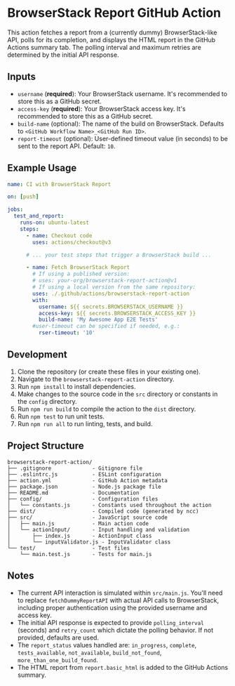 # BrowserStack Report GitHub Action

This action fetches a report from a (currently dummy) BrowserStack-like API, polls for its completion, and displays the HTML report in the GitHub Actions summary tab.
The polling interval and maximum retries are determined by the initial API response.

## Inputs

-   `username` (**required**): Your BrowserStack username.
    It's recommended to store this as a GitHub secret.
-   `access-key` (**required**): Your BrowserStack access key.
    It's recommended to store this as a GitHub secret.
-   `build-name` (optional): The name of the build on BrowserStack.
    Defaults to `<GitHub Workflow Name>_<GitHub Run ID>`.
-   `report-timeout` (optional): User-defined timeout value (in seconds) to be sent to the report API.
    Default: `10`.

## Example Usage

```yaml
name: CI with BrowserStack Report

on: [push]

jobs:
  test_and_report:
    runs-on: ubuntu-latest
    steps:
      - name: Checkout code
        uses: actions/checkout@v3

      # ... your test steps that trigger a BrowserStack build ...

      - name: Fetch BrowserStack Report
        # If using a published version:
        # uses: your-org/browserstack-report-action@v1 
        # If using a local version from the same repository:
        uses: ./.github/actions/browserstack-report-action
        with:
          username: ${{ secrets.BROWSERSTACK_USERNAME }}
          access-key: ${{ secrets.BROWSERSTACK_ACCESS_KEY }}
          build-name: 'My Awesome App E2E Tests'
        #user-timeout can be specified if needed, e.g.:
          rser-timeout: '10'
```

## Development

1. Clone the repository (or create these files in your existing one).
2. Navigate to the `browserstack-report-action` directory.
3. Run `npm install` to install dependencies.
4. Make changes to the source code in the `src` directory or constants in the `config` directory.
5. Run `npm run build` to compile the action to the `dist` directory.
6. Run `npm test` to run unit tests.
7. Run `npm run all` to run linting, tests, and build.

## Project Structure

```
browserstack-report-action/
├── .gitignore             - Gitignore file
├── .eslintrc.js           - ESLint configuration
├── action.yml             - GitHub Action metadata
├── package.json           - Node.js package file
├── README.md              - Documentation
├── config/                - Configuration files
│   └── constants.js       - Constants used throughout the action
├── dist/                  - Compiled code (generated by ncc)
├── src/                   - JavaScript source code
│   ├── main.js            - Main action code
│   └── actionInput/       - Input handling and validation
│       ├── index.js       - ActionInput class
│       └── inputValidator.js - InputValidator class
└── test/                  - Test files
    └── main.test.js       - Tests for main.js
```

## Notes

-   The current API interaction is simulated within `src/main.js`. You'll need to replace `fetchDummyReportAPI` with actual API calls to BrowserStack, including proper authentication using the provided username and access key.
-   The initial API response is expected to provide `polling_interval` (seconds) and `retry_count` which dictate the polling behavior. If not provided, defaults are used.
-   The `report_status` values handled are: `in_progress`, `complete`, `tests_available`, `not_available`, `build_not_found`, `more_than_one_build_found`.
-   The HTML report from `report.basic_html` is added to the GitHub Actions summary.
